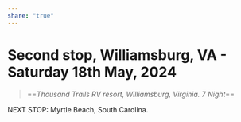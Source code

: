 ```yaml
---
share: "true"
---
```

<!--
published: 2024-05-25
header-image: https://library.wamphlett.net/photos/website/2023/albania/three-of-a-kind.jpg?w=1080
title: Second stop, Williamsburg, VA - Saturday 18th May, 2024
description: Williamsburg
slug: May18
-->
# Second stop, Williamsburg, VA - Saturday 18th May, 2024

> ==*Thousand Trails RV resort, Williamsburg, Virginia. 
> 7 Night*==
















NEXT STOP: Myrtle Beach, South Carolina.